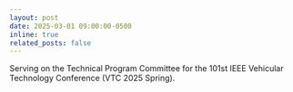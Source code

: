 ```yaml
---
layout: post
date: 2025-03-01 09:00:00-0500
inline: true
related_posts: false
---
```


Serving on the Technical Program Committee for the 101st IEEE Vehicular Technology Conference (VTC 2025 Spring).
